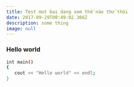 ```yaml
---
title: Test mot bai dang xem thế nào thử thôi
date: 2017-09-29T00:49:02.366Z
description: some thing
image: null
---
```

### Hello world
```bash
int main() 
{
   cout << "Hello world" << endl;
}
```


